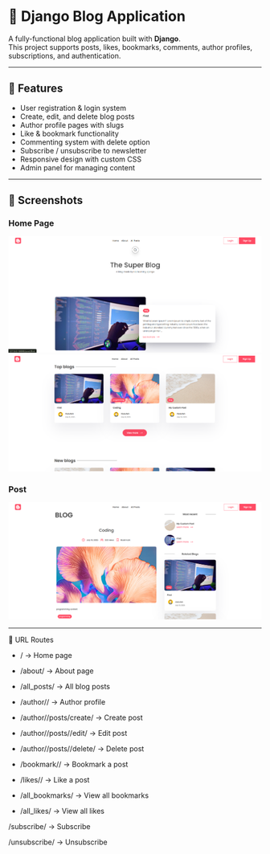 # 📝 Django Blog Application

A fully-functional blog application built with **Django**.  
This project supports posts, likes, bookmarks, comments, author profiles, subscriptions, and authentication.

---

## 🚀 Features

- User registration & login system
- Create, edit, and delete blog posts
- Author profile pages with slugs
- Like & bookmark functionality
- Commenting system with delete option
- Subscribe / unsubscribe to newsletter
- Responsive design with custom CSS
- Admin panel for managing content

---

## 📸 Screenshots

### Home Page
![Home Page](screenshots/home1.png)
![Home Page](screenshots/home2.png)


### Post
![Post](screenshots/post.png)

---

🔑 URL Routes

- / → Home page

- /about/ → About page

- /all_posts/ → All blog posts

- /author/<slug>/ → Author profile

- /author/<slug>/posts/create/ → Create post

- /author/<slug>/posts/<id>/edit/ → Edit post

- /author/<slug>/posts/<id>/delete/ → Delete post

- /bookmark/<slug>/ → Bookmark a post

- /likes/<slug>/ → Like a post

- /all_bookmarks/ → View all bookmarks

- /all_likes/ → View all likes

/subscribe/ → Subscribe

/unsubscribe/ → Unsubscribe
